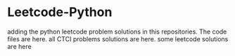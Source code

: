 # Leetcode-Python
adding the python leetcode problem solutions in this repositories. 
The code files are here.
all CTCI problems solutions are here.
some leetcode solutions are here
































































































































































































































































































































































































































































































































































































































































































































































































































































































































